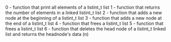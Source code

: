 0 - function that print all elements of a listint_t list
1 - function that returns the number of elements in a linked listint_t list
2 - function that adds a new node at the beginning of a listint_t list
3 - function that adds a new node at the end of a listint_t list
4 - function that frees a listint_t list
5 - function that frees a listint_t list
6 - function that deletes the head node of a listint_t linked list and returns the headnode's data (n)
